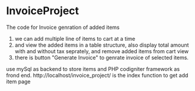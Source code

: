# InvoiceProject

The code for Invoice genration of added items
  1. we can add multiple line of items to cart at a time 
  2. and view the added items in a table structure, also display total amount with and without tax seprately, and remove added items from cart view
  3. there is button "Generate Invoice" to genrate invoice of selected items.
  
  use mySql as backend to store items and PHP codigniter framework as frond end.
  http://localhost/invoice_project/ is the index function to get add item page
